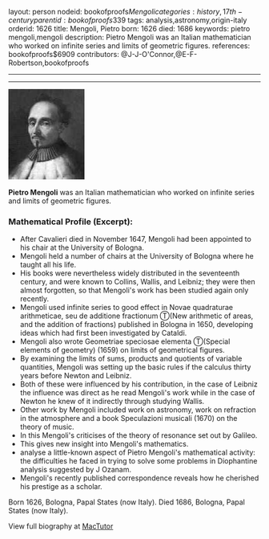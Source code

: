 layout: person
nodeid: bookofproofs$Mengoli
categories: history,17th-century
parentid: bookofproofs$339
tags: analysis,astronomy,origin-italy
orderid: 1626
title: Mengoli, Pietro
born: 1626
died: 1686
keywords: pietro mengoli,mengoli
description: Pietro Mengoli was an Italian mathematician who worked on infinite series and limits of geometric figures.
references: bookofproofs$6909
contributors: @J-J-O'Connor,@E-F-Robertson,bookofproofs

---



---

![Mengoli.jpg](https://github.com/bookofproofs/bookofproofs.github.io/blob/main/_sources/_assets/images/portraits/Mengoli.jpg?raw=true)

**Pietro Mengoli** was an Italian mathematician who worked on infinite series and limits of geometric figures.

### Mathematical Profile (Excerpt):
* After Cavalieri died in November 1647, Mengoli had been appointed to his chair at the University of Bologna.
* Mengoli held a number of chairs at the University of Bologna where he taught all his life.
* His books were nevertheless widely distributed in the seventeenth century, and were known to Collins, Wallis, and Leibniz; they were then almost forgotten, so that Mengoli's work has been studied again only recently.
* Mengoli used infinite series to good effect in Novae quadraturae arithmeticae, seu de additione fractionum Ⓣ(New arithmetic of areas, and the addition of fractions) published in Bologna in 1650, developing ideas which had first been investigated by Cataldi.
* Mengoli also wrote Geometriae speciosae elementa Ⓣ(Special elements of geometry) (1659) on limits of geometrical figures.
* By examining the limits of sums, products and quotients of variable quantities, Mengoli was setting up the basic rules if the calculus thirty years before Newton and Leibniz.
* Both of these were influenced by his contribution, in the case of Leibniz the influence was direct as he read Mengoli's work while in the case of Newton he knew of it indirectly through studying Wallis.
* Other work by Mengoli included work on astronomy, work on refraction in the atmosphere and a book Speculazioni musicali (1670) on the theory of music.
* In this Mengoli's criticises of the theory of resonance set out by Galileo.
* This gives new insight into Mengoli's mathematics.
* analyse a little-known aspect of Pietro Mengoli's mathematical activity: the difficulties he faced in trying to solve some problems in Diophantine analysis suggested by J Ozanam.
* Mengoli's recently published correspondence reveals how he cherished his prestige as a scholar.

Born 1626, Bologna, Papal States (now Italy). Died 1686, Bologna, Papal States (now Italy).

View full biography at [MacTutor](https://mathshistory.st-andrews.ac.uk/Biographies/Mengoli/)
